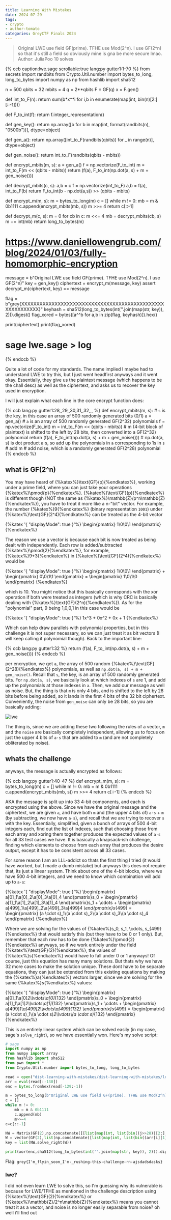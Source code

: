 ```yaml
---
title: Learning With Mistakes
date: 2024-07-29
tags: 
- crypto
- author-tomato
categories: GreyCTF Finals 2024
---
```


> Original LWE use field GF(prime). TFHE use Mod(2^n). I use GF(2^n) so that it's still a field so obviously mine is gna be more secure lmao.
> Author: JuliaPoo
> 10 solves

{% ccb 
caption:lwe.sage
scrollable:true
lang:py
gutter1:1-70
%}
from secrets import randbits
from Crypto.Util.number import bytes_to_long, long_to_bytes
import numpy as np
from hashlib import sha512

n = 500
qbits = 32
mbits = 4
q = 2**qbits
F = GF(q)
x = F.gen()

def int_to_F(n):
    return sum(b*x**i for i,b in enumerate(map(int, bin(n)[2:][::-1])))

def F_to_int(f):
    return f.integer_representation()

def gen_key():
    return np.array([b for b in map(int, format(randbits(n), "0500b"))], dtype=object)

def gen_a():
    return np.array([int_to_F(randbits(qbits)) for _ in range(n)], dtype=object)

def gen_noise():
    return int_to_F(randbits(qbits - mbits))

def encrypt_mbits(m, s):
    a = gen_a()
    f = np.vectorize(F_to_int)
    m = int_to_F(m << (qbits - mbits))
    return (f(a), F_to_int(np.dot(a, s) + m + gen_noise()))

def decrypt_mbits(c, s):
    a,b = c
    f = np.vectorize(int_to_F)
    a,b = f(a), int_to_F(b)
    return F_to_int(b - np.dot(a,s)) >> (qbits - mbits)

def encrypt_m(m, s):
    m = bytes_to_long(m)
    c = []
    while m != 0:
        mb = m & 0b1111
        c.append(encrypt_mbits(mb, s))
        m >>= 4
    return c[::-1]

def decrypt_m(c, s):
    m = 0
    for cb in c:
        m <<= 4
        mb = decrypt_mbits(cb, s)
        m += int(mb)
    return long_to_bytes(m)


# https://www.daniellowengrub.com/blog/2024/01/03/fully-homomorphic-encryption
message = b"Original LWE use field GF(prime). TFHE use Mod(2^n). I use GF(2^n)"
key = gen_key()
ciphertext = encrypt_m(message, key)
assert decrypt_m(ciphertext, key) == message

flag = b"grey{XXXXXXXXXXXXXXXXXXXXXXXXXXXXXXXXXXXXXXXXXXXXXXXXXXXXXXXXXX}"
keyhash = sha512(long_to_bytes(int(''.join(map(str, key)), 2))).digest()
flag_xored = bytes([a^^b for a,b in zip(flag, keyhash)]).hex()

print(ciphertext)
print(flag_xored)
# sage lwe.sage > log
{% endccb %}

Quite a lot of code for my standards. The name implied I maybe had to understand LWE to try this, but I just went headfirst anyways and it went okay. Essentially, they give us the plaintext message (which happens to be the chall desc) as well as the ciphertext, and asks us to recover the key used in encryption.

I will just explain what each line in the core encrypt function does:

{% ccb 
lang:py
gutter1:28,,29,,30,31,,32,,,
%}
def encrypt_mbits(m, s):
    # `s` is the key, in this case an array of 500 randomly generated bits (0/1)
    a = gen_a()
    # `a` is an array of 500 randomly generated GF(2^32) polynomials
    f = np.vectorize(F_to_int)
    m = int_to_F(m << (qbits - mbits))
    # m (4-bit block of plaintext) is shifted to the left by 28 bits, then converted into a GF(2^32) polynomial
    return (f(a), F_to_int(np.dot(a, s) + m + gen_noise()))
    # np.dot(a, s) is dot product a⋅s, so add up the polynomials in `a` corresponding to 1s in `s`
    # add m
    # add noise, which is a randomly generated GF(2^28) polynomial
{% endccb %}

## what is GF(2^n)

You may have heard of {%katex%}\text{GF}(p){%endkatex%}, working under a prime field, where you can just take your operations {%katex%}\pmod{p}{%endkatex%}. {%katex%}\text{GF}(p){%endkatex%} is different though (NOT the same as {%katex%}\mathbb{Z}/p^n\mathbb{Z}{%endkatex%}), you have to treat it more like a n-"bit" vector. For example, the number {%katex%}9{%endkatex%} (binary representation `1001`) under {%katex%}\text{GF}(2^4){%endkatex%} can be treated as the 4-bit vector 

{%katex '{ "displayMode": true }'%}
 \begin{pmatrix}
1\\0\\0\\1
\end{pmatrix}
{%endkatex%}

The reason we use a vector is because each bit is now treated as being dealt with independently. Each row is added/subtracted {%katex%}\pmod{2}{%endkatex%}, for example, {%katex%}9+3{%endkatex%} in {%katex%}\text{GF}(2^4){%endkatex%} would be

{%katex '{ "displayMode": true }'%}
\begin{pmatrix}
1\\0\\0\\1
\end{pmatrix} + \begin{pmatrix}
0\\0\\1\\1
\end{pmatrix} = \begin{pmatrix}
1\\0\\1\\0
\end{pmatrix}
{%endkatex%}

which is 10. You might notice that this basically corresponds with the xor operation if both were treated as integers (which is why CRC is basically dealing with {%katex%}\text{GF}(2^n){%endkatex%}). As for the "polynomial" part, 9 being 1,0,0,1 in this case would be

{%katex '{ "displayMode": true }'%}
1x^3 + 0x^2 + 0x + 1
{%endkatex%}

Which can help draw parallels with polynomial properties, but in this challenge it is not super necessary, so we can just treat it as bit vectors (I will keep calling it polynomial though). Back to the important line:

{% ccb 
lang:py
gutter1:32
%}
return (f(a), F_to_int(np.dot(a, s) + m + gen_noise()))
{% endccb %}

per encryption, we get `a`, the array of 500 random {%katex%}\text{GF}(2^28){%endkatex%} polynomials, as well as `np.dot(a, s) + m + gen_noise()`.
Recall that `s`, the key, is an array of 500 randomly generated bits. For `np.dot(a, s)`, we basically look at which indexes of `s` are 1, and add up the polynomials at those indexes in `a`. Then, we add our message as well as noise. But, the thing is that `m` is only 4 bits, and is shifted to the left by 28 bits before being added, so it lands in the first 4 bits of the 32 bit ciphertext. Conveniently, the noise from `gen_noise` can only be 28 bits, so you are basically adding:

![lwe](/static/greyCTFfinals2024/lwe.png)

The thing is, since we are adding these two following the rules of a vector, `m` and the `noise` are basically completely independent, allowing us to focus on just the upper 4 bits of `a⋅s` that are added to `m` (and are not completely obliterated by noise).

## whats the challenge

anyways, the message is actually encrypted as follows:

{% ccb 
lang:py
gutter1:40-47
%}
def encrypt_m(m, s):
    m = bytes_to_long(m)
    c = []
    while m != 0:
        mb = m & 0b1111
        c.append(encrypt_mbits(mb, s))
        m >>= 4
    return c[::-1]
{% endccb %}

AKA the message is split up into 33 4-bit components, and each is encrypted using the above. Since we have the original message and the ciphertext, we are given `a`, and have both `m` and (the upper 4 bits of) `a⋅s` + `m` (by subtracting, we now have `a⋅s`), and recall that we are trying to recover `s` with the key. Essentially, simplified, given a bunch of arrays of 500 4-bit integers each, find out the list of indexes, such that choosing those from each array and xoring them together produces the expected values of `a⋅s` for all 33 test cases we have. It is basically a knapsack-ish challenge, finding which elements to choose from each array that produces the desire output, except it has to be consistent across all 33 cases.

For some reason I am an LLL-addict so thats the first thing I tried (it would have worked, but I made a dumb mistake) but anyways this does not require that, its just a linear system. Think about one of the 4-bit blocks, where we have 500 4-bit integers, and we need to know which combination will add up to `a⋅s`:


{%katex '{ "displayMode": true }'%}
\begin{pmatrix}
a[0]_1\\a[0]_2\\a[0]_3\\a[0]_4
\end{pmatrix}s_0 + \begin{pmatrix}
a[1]_1\\a[1]_2\\a[1]_3\\a[1]_4
\end{pmatrix}s_1 + \cdots + \begin{pmatrix}
a[499]_1\\a[499]_2\\a[499]_3\\a[499]_4
\end{pmatrix}s_{499} = \begin{pmatrix}
(a \cdot s)_1\\(a \cdot s)_2\\(a \cdot s)_3\\(a \cdot s)_4
\end{pmatrix}
{%endkatex%}

Where we are solving for the values of {%katex%}s_0, s_1, \cdots, s_{499}{%endkatex%} that would satisfy this (but they have to be 0 or 1 only). But, remember that each row has to be done {%katex%}\pmod{2}{%endkatex%} anyways, so if we work entirely under the field {%katex%}\text{GF}(2){%endkatex%}, the values of {%katex%}s{%endkatex%} would have to fall under 0 or 1 anyways! Of course, just this equation has many many solutions. But thats why we have 32 more cases to make the solution unique. These dont have to be separate equations, they can just be extended from this existing equations by making the {%katex%}a{%endkatex%} vectors larger, since we are solving for the same {%katex%}s{%endkatex%} values:

{%katex '{ "displayMode": true }'%}
\begin{pmatrix}
a[0]_1\\a[0]_2\\\vdots\\a[0]_{132}
\end{pmatrix}s_0 + \begin{pmatrix}
a[1]_1\\a[1]_2\\\vdots\\a[1]_{132}
\end{pmatrix}s_1 + \cdots + \begin{pmatrix}
a[499]_1\\a[499]_2\\\vdots\\a[499]_{132}
\end{pmatrix}s_{499} = \begin{pmatrix}
(a \cdot s)_1\\(a \cdot s)_2\\\vdots\\(a \cdot s)_{132}
\end{pmatrix}
{%endkatex%}

This is an entirely linear system which can be solved easily (in my case, sage's `solve_right`), so we have essentially won. Here's my solve script:

```py
# sage
import numpy as np
from numpy import array
from hashlib import sha512
from pwn import *
from Crypto.Util.number import bytes_to_long, long_to_bytes

read = open("dist-learning-with-mistakes/dist-learning-with-mistakes/log").read()
arr = eval(read[:-130])
enc = bytes.fromhex(read[-129:-1])

m = bytes_to_long(b"Original LWE use field GF(prime). TFHE use Mod(2^n). I use GF(2^n)")
c = []
while m != 0:
    mb = m & 0b1111
    c.append(mb)
    m>>=4
c=c[::-1]

NW = Matrix(GF(2),np.concatenate([[list(map(int, list(bin((j>>28))[2:].zfill(4)))) for j in arr[i][0]] for i in range(132)], axis=1)).T
W = vector(GF(2),list(np.concatenate([list(map(int, list(bin((arr[i][1]>>28)^^c[i])[2:].zfill(4)))) for i in range(132)], axis=0)))
key = list(NW.solve_right(W))

print(xor(enc,sha512(long_to_bytes(int(''.join(map(str, key)), 2))).digest()))
```

Flag: `grey{I'm_flyin_soon_I'm-_rushing-this-challenge-rn-ajsdadsdasks}`

### lwe?
I did not even learn LWE to solve this, so I'm guessing why its vulnerable is because for LWE/TFHE as mentioned in the challenge description using {%katex%}\text{GF}(2){%endkatex%} or {%katex%}\mathbb{Z}/2^n\mathbb{Z}{%endkatex%} means you cannot treat it as a vector, and noise is no longer easily separable from noise? oh well i'll find out
